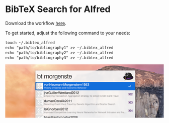 BibTeX Search for Alfred
========================

Download the workflow [here](https://github.com/tknuth/bibtex-search/releases/download/v1.0.0/BibTeX-Search-v1.0.0.alfredworkflow).

To get started, adjust the following command to your needs:

    touch ~/.bibtex_alfred
    echo "path/to/bibliography1" >> ~/.bibtex_alfred
    echo "path/to/bibliography2" >> ~/.bibtex_alfred
    echo "path/to/bibliography3" >> ~/.bibtex_alfred

![Example](bibtex.png)

